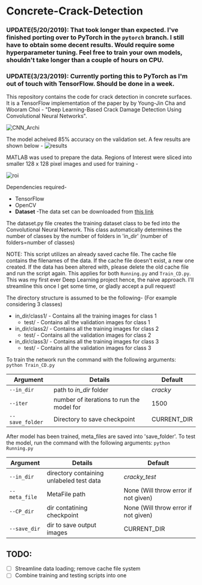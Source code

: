 # Concrete-Crack-Detection
### UPDATE(5/20/2019): That took longer than expected. I've finished porting over to PyTorch in the `pytorch` branch. I still have to obtain some decent results. Would require some hyperparameter tuning. Feel free to train your own models, shouldn't take longer than a couple of hours on CPU. 

### UPDATE(3/23/2019): Currently porting this to PyTorch as I'm out of touch with TensorFlow. Should be done in a week.
This repository contains the code for crack detection in concrete surfaces. It is a TensorFlow implementation of the paper by by Young-Jin Cha and Wooram Choi - "Deep Learning-Based Crack Damage Detection Using Convolutional Neural Networks".

![CNN_Archi](https://user-images.githubusercontent.com/32497274/34506710-30363d94-effd-11e7-864a-bec0d7153721.PNG)

The model acheived 85% accuracy on the validation set. A few results are shown below -
![results](https://user-images.githubusercontent.com/32497274/34510394-8e4ec3e6-f021-11e7-8a70-394219f76ff2.PNG)

MATLAB was used to prepare the data. Regions of Interest were sliced into smaller 128 x 128 pixel images and used for training - 

![roi](https://user-images.githubusercontent.com/32497274/34510417-c3207466-f021-11e7-9bf7-c91c034a70be.PNG)

Dependencies required-<br />
- TensorFlow<br />
- OpenCV<br />
- <b>Dataset</b> -The data set can be downloaded from [this link]( https://drive.google.com/file/d/1kC60RGO3rcScVk7HY-s7tTMJeMbADfh1/view?usp=sharing)<br />
 
The dataset.py file creates the training dataset class to be fed into the Convolutional Neural Network. This class automatically determines the number of classes by the number of folders in 'in_dir' (number of folders=number of classes)


NOTE: This script utilizes an already saved cache file. The cache file contains the filenames of the data. If the cache file doesn't exist, a new one created. If the data has been altered with, please delete the old cache file and run the script again. This applies for both `Running.py` and `Train_CD.py`. This was my first ever Deep Learning project hence, the naive approach. I'll streamline this once I get some time, or gladly accept a pull request!

The directory structure is assumed to be the following- (For example considering 3 classes)<br />
* in_dir/class1/              - Contains all the training images for class 1<br />
    * test/         - Contains all the validation images for class 1 <br />
* in_dir/class2/              - Contains all the training images for class 2<br />
    * test/         - Contains all the validation images for class 2<br />
* in_dir/class3/              - Contains all the training images for class 3<br />
    * test/         - Contains all the validation images for class 3<br />
  
To train the network run the command with the following arguments:<br />
`python Train_CD.py`<br />

Argument | Details | Default
--- | --- | --- 
`--in_dir` | path to *in_dir* folder | *cracky* 
`--iter` | number of iterations to run the model for | 1500 
`--save_folder` | Directory to save checkpoint | CURRENT_DIR 

After model has been trained, meta_files are saved into 'save_folder'. To test the model, run the command with the following arguments:
`python Running.py` 

Argument | Details | Default
--- | --- | --- 
`--in_dir` | directory containing unlabeled test data |*cracky_test* 
`--meta_file` | MetaFile path | None (Will throw error if not given)
`--CP_dir` | dir contatining checkpoint | None (Will throw error if not given)
`--save_dir` | dir to save output images | CURRENT_DIR  

## TODO:

 - [ ] Streamline data loading; remove cache file system
 - [ ] Combine training and testing scripts into one
